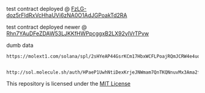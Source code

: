 
test contract deployed @ [FzLG-doz5rFldRxVcHhaUVi6zNA0O1AdJGPoakTd2RA](https://api.mem.tech/api/state/FzLG-doz5rFldRxVcHhaUVi6zNA0O1AdJGPoakTd2RA)

test contract deployed newer @ [Rhn7YAuDFeZDAW53LJKKfHWPpcggxB2LX92ylVrTPvw](https://api.mem.tech/api/state/Rhn7YAuDFeZDAW53LJKKfHWPpcggxB2LX92ylVrTPvw)

dumb data
```
https://molext1.com/solana/spl/2sHYeAP44GsrKCm17HbxWCFLPoajRQmJCRW4e4uq5oj2RDHWfs2prsGynkbWCNMASUp29F3a82tx9ZR4e3PLri8M/7EYnhQoR9YM3N7UoaKRoA44Uy8JeaZV3qyouov87awMs/JX73ZkmUZysvbDiHMQuJw9EFz27xys4nLA74wzp99gn/HPaeP1UwhNtiDexKrjeJNWmam7QnTKQNnuvMx3Ama2f7


http://sol.molecule.sh/auth/HPaeP1UwhNtiDexKrjeJNWmam7QnTKQNnuvMx3Ama2f7/c2lsbHktbnM6OjA=/3Mxk3TcFBRg9UWcfjdaJF333WUBgY319rdbccCUE7xP3HZrdAoXnBdp3LvQrter72oeVv1tWi5EpCTmXYxBLeKEG
```

This repository is licensed under the [MIT License](./LICENSE)